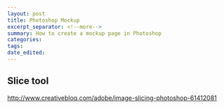 ```yaml
---
layout: post	
title: Photoshop Mockup
excerpt_separator: <!--more-->
summary: How to create a mockup page in Photoshop
categories: 
tags:
date_edited:
---
```




## Slice tool
http://www.creativebloq.com/adobe/image-slicing-photoshop-61412081




## 